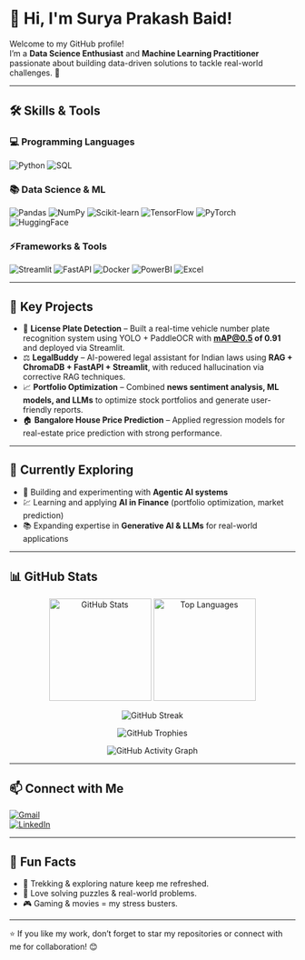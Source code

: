 # 👋 Hi, I'm Surya Prakash Baid!    

Welcome to my GitHub profile!  
I’m a **Data Science Enthusiast** and **Machine Learning Practitioner** passionate about building data-driven solutions to tackle real-world challenges. 🚀  

---

## 🛠️ Skills & Tools  

### 💻 Programming Languages  
![Python](https://img.shields.io/badge/Python-3776AB?style=for-the-badge&logo=python&logoColor=white) 
![SQL](https://img.shields.io/badge/SQL-4479A1?style=for-the-badge&logo=postgresql&logoColor=white) 

### 📚 Data Science & ML  
![Pandas](https://img.shields.io/badge/Pandas-150458?style=for-the-badge&logo=pandas&logoColor=white) 
![NumPy](https://img.shields.io/badge/NumPy-013243?style=for-the-badge&logo=numpy&logoColor=white) 
![Scikit-learn](https://img.shields.io/badge/Scikit--learn-F7931E?style=for-the-badge&logo=scikit-learn&logoColor=white) 
![TensorFlow](https://img.shields.io/badge/TensorFlow-FF6F00?style=for-the-badge&logo=tensorflow&logoColor=white) 
![PyTorch](https://img.shields.io/badge/PyTorch-EE4C2C?style=for-the-badge&logo=pytorch&logoColor=white) 
![HuggingFace](https://img.shields.io/badge/HuggingFace-FFD21E?style=for-the-badge&logo=huggingface&logoColor=black) 

### ⚡Frameworks & Tools  
![Streamlit](https://img.shields.io/badge/Streamlit-FF4B4B?style=for-the-badge&logo=streamlit&logoColor=white) 
![FastAPI](https://img.shields.io/badge/FastAPI-009688?style=for-the-badge&logo=fastapi&logoColor=white) 
![Docker](https://img.shields.io/badge/Docker-2496ED?style=for-the-badge&logo=docker&logoColor=white) 
![PowerBI](https://img.shields.io/badge/PowerBI-F2C811?style=for-the-badge&logo=powerbi&logoColor=black) 
![Excel](https://img.shields.io/badge/Excel-217346?style=for-the-badge&logo=microsoftexcel&logoColor=white) 

---

## 🌟 Key Projects  

- 🚗 **License Plate Detection** – Built a real-time vehicle number plate recognition system using YOLO + PaddleOCR with **mAP@0.5 of 0.91** and deployed via Streamlit.  
- ⚖️ **LegalBuddy** – AI-powered legal assistant for Indian laws using **RAG + ChromaDB + FastAPI + Streamlit**, with reduced hallucination via corrective RAG techniques.  
- 📈 **Portfolio Optimization** – Combined **news sentiment analysis, ML models, and LLMs** to optimize stock portfolios and generate user-friendly reports.  
- 🏠 **Bangalore House Price Prediction** – Applied regression models for real-estate price prediction with strong performance.  

---

## 🌱 Currently Exploring  

- 🤖 Building and experimenting with **Agentic AI systems**  
- 💹 Learning and applying **AI in Finance** (portfolio optimization, market prediction)  
- 📚 Expanding expertise in **Generative AI & LLMs** for real-world applications  

---

## 📊 GitHub Stats  

<p align="center">
  <!-- Profile Stats -->
  <img src="https://github-readme-stats.vercel.app/api?username=surya-sgit&show_icons=true&theme=tokyonight" alt="GitHub Stats" height="180"/>
  
  <!-- Top Languages -->
  <img src="https://github-readme-stats.vercel.app/api/top-langs/?username=surya-sgit&layout=compact&theme=tokyonight" alt="Top Languages" height="180"/>
</p>

<p align="center">
  <!-- Streak Stats -->
  <img src="https://streak-stats.demolab.com?user=surya-sgit&theme=tokyonight&hide_border=true" alt="GitHub Streak"/>
</p>

<p align="center">
  <!-- Trophies -->
  <img src="https://github-profile-trophy.vercel.app/?username=surya-sgit&theme=tokyonight&no-frame=true&row=1&column=6" alt="GitHub Trophies"/>
</p>

<p align="center">
  <!-- Activity Graph -->
  <img src="https://github-readme-activity-graph.vercel.app/graph?username=surya-sgit&theme=tokyo-night" alt="GitHub Activity Graph"/>
</p>

---

## 📫 Connect with Me  

[![Gmail](https://img.shields.io/badge/Gmail-D14836?logo=gmail&logoColor=white&style=flat)](mailto:suryaa.baid@gmail.com)  
[![LinkedIn](https://img.shields.io/badge/LinkedIn-0077B5?logo=linkedin&logoColor=white&style=flat)](https://linkedin.com/in/suryaprakashbaid)

---

## 🧡 Fun Facts  

- 🚴 Trekking & exploring nature keep me refreshed.  
- 🧩 Love solving puzzles & real-world problems.  
- 🎮 Gaming & movies = my stress busters.  

---

⭐ If you like my work, don’t forget to star my repositories or connect with me for collaboration! 😊
